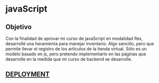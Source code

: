 # javaScript

## Objetivo

Con la finalidad de aprovar mi curso de javaScript en modalidad flex, desarrollé una heramienta para manejar inventario. Algo sencillo, pero que permite llevar el registro de los artículos de la tienda virtual. Sólo es un modelo basado en js, pero pretendo implementarlo en las páginas que desarrolle en la medida que mi curso de backend se desarrolle. 


## [DEPLOYMENT](https://shadowmataj.github.io/javaScript/)